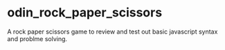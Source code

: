 # odin_rock_paper_scissors

A rock paper scissors game to review and test out basic
javascript syntax and problme solving. 